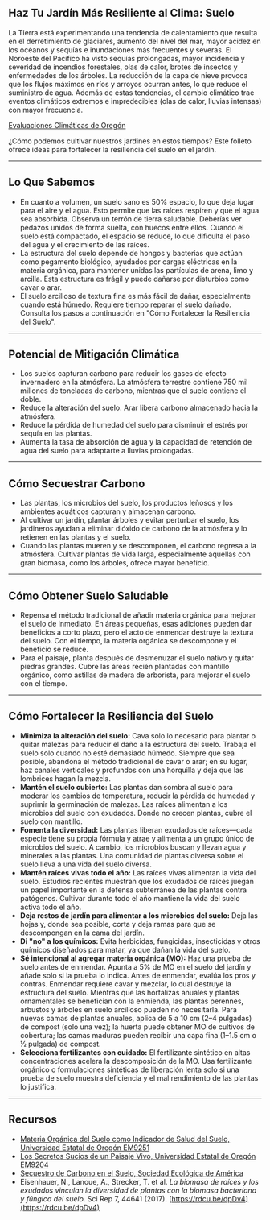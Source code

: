 ## Haz Tu Jardín Más Resiliente al Clima: Suelo

La Tierra está experimentando una tendencia de calentamiento que resulta en el derretimiento de glaciares, aumento del nivel del mar, mayor acidez en los océanos y sequías e inundaciones más frecuentes y severas. El Noroeste del Pacífico ha visto sequías prolongadas, mayor incidencia y severidad de incendios forestales, olas de calor, brotes de insectos y enfermedades de los árboles. La reducción de la capa de nieve provoca que los flujos máximos en ríos y arroyos ocurran antes, lo que reduce el suministro de agua. Además de estas tendencias, el cambio climático trae eventos climáticos extremos e impredecibles (olas de calor, lluvias intensas) con mayor frecuencia.

[Evaluaciones Climáticas de Oregón](https://blogs.oregonstate.edu/occri/oregon-climate-assessments/)

¿Cómo podemos cultivar nuestros jardines en estos tiempos? Este folleto ofrece ideas para fortalecer la resiliencia del suelo en el jardín.

---

## Lo Que Sabemos

- En cuanto a volumen, un suelo sano es 50% espacio, lo que deja lugar para el aire y el agua. Esto permite que las raíces respiren y que el agua sea absorbida. Observa un terrón de tierra saludable. Deberías ver pedazos unidos de forma suelta, con huecos entre ellos. Cuando el suelo está compactado, el espacio se reduce, lo que dificulta el paso del agua y el crecimiento de las raíces.
- La estructura del suelo depende de hongos y bacterias que actúan como pegamento biológico, ayudados por cargas eléctricas en la materia orgánica, para mantener unidas las partículas de arena, limo y arcilla. Esta estructura es frágil y puede dañarse por disturbios como cavar o arar.
- El suelo arcilloso de textura fina es más fácil de dañar, especialmente cuando está húmedo. Requiere tiempo reparar el suelo dañado. Consulta los pasos a continuación en "Cómo Fortalecer la Resiliencia del Suelo".

---

## Potencial de Mitigación Climática

- Los suelos capturan carbono para reducir los gases de efecto invernadero en la atmósfera. La atmósfera terrestre contiene 750 mil millones de toneladas de carbono, mientras que el suelo contiene el doble.
- Reduce la alteración del suelo. Arar libera carbono almacenado hacia la atmósfera.
- Reduce la pérdida de humedad del suelo para disminuir el estrés por sequía en las plantas.
- Aumenta la tasa de absorción de agua y la capacidad de retención de agua del suelo para adaptarte a lluvias prolongadas.

---

## Cómo Secuestrar Carbono

- Las plantas, los microbios del suelo, los productos leñosos y los ambientes acuáticos capturan y almacenan carbono.
- Al cultivar un jardín, plantar árboles y evitar perturbar el suelo, los jardineros ayudan a eliminar dióxido de carbono de la atmósfera y lo retienen en las plantas y el suelo.
- Cuando las plantas mueren y se descomponen, el carbono regresa a la atmósfera. Cultivar plantas de vida larga, especialmente aquellas con gran biomasa, como los árboles, ofrece mayor beneficio.

---

## Cómo Obtener Suelo Saludable

- Repensa el método tradicional de añadir materia orgánica para mejorar el suelo de inmediato. En áreas pequeñas, esas adiciones pueden dar beneficios a corto plazo, pero el acto de enmendar destruye la textura del suelo. Con el tiempo, la materia orgánica se descompone y el beneficio se reduce.
- Para el paisaje, planta después de desmenuzar el suelo nativo y quitar piedras grandes. Cubre las áreas recién plantadas con mantillo orgánico, como astillas de madera de arborista, para mejorar el suelo con el tiempo.

---

## Cómo Fortalecer la Resiliencia del Suelo

- **Minimiza la alteración del suelo:** Cava solo lo necesario para plantar o quitar malezas para reducir el daño a la estructura del suelo. Trabaja el suelo solo cuando no esté demasiado húmedo. Siempre que sea posible, abandona el método tradicional de cavar o arar; en su lugar, haz canales verticales y profundos con una horquilla y deja que las lombrices hagan la mezcla.
- **Mantén el suelo cubierto:** Las plantas dan sombra al suelo para moderar los cambios de temperatura, reducir la pérdida de humedad y suprimir la germinación de malezas. Las raíces alimentan a los microbios del suelo con exudados. Donde no crecen plantas, cubre el suelo con mantillo.
- **Fomenta la diversidad:** Las plantas liberan exudados de raíces—cada especie tiene su propia fórmula y atrae y alimenta a un grupo único de microbios del suelo. A cambio, los microbios buscan y llevan agua y minerales a las plantas. Una comunidad de plantas diversa sobre el suelo lleva a una vida del suelo diversa.
- **Mantén raíces vivas todo el año:** Las raíces vivas alimentan la vida del suelo. Estudios recientes muestran que los exudados de raíces juegan un papel importante en la defensa subterránea de las plantas contra patógenos. Cultivar durante todo el año mantiene la vida del suelo activa todo el año.
- **Deja restos de jardín para alimentar a los microbios del suelo:** Deja las hojas y, donde sea posible, corta y deja ramas para que se descompongan en la cama del jardín.
- **Di "no" a los químicos:** Evita herbicidas, fungicidas, insecticidas y otros químicos diseñados para matar, ya que dañan la vida del suelo.
- **Sé intencional al agregar materia orgánica (MO):** Haz una prueba de suelo antes de enmendar. Apunta a 5% de MO en el suelo del jardín y añade solo si la prueba lo indica. Antes de enmendar, evalúa los pros y contras. Enmendar requiere cavar y mezclar, lo cual destruye la estructura del suelo. Mientras que las hortalizas anuales y plantas ornamentales se benefician con la enmienda, las plantas perennes, arbustos y árboles en suelo arcilloso pueden no necesitarla. Para nuevas camas de plantas anuales, aplica de 5 a 10 cm (2–4 pulgadas) de compost (solo una vez); la huerta puede obtener MO de cultivos de cobertura; las camas maduras pueden recibir una capa fina (1–1.5 cm o ½ pulgada) de compost.
- **Selecciona fertilizantes con cuidado:** El fertilizante sintético en altas concentraciones acelera la descomposición de la MO. Usa fertilizante orgánico o formulaciones sintéticas de liberación lenta solo si una prueba de suelo muestra deficiencia y el mal rendimiento de las plantas lo justifica.

---

## Recursos

- [Materia Orgánica del Suelo como Indicador de Salud del Suelo, Universidad Estatal de Oregón EM9251](https://extension.oregonstate.edu/sites/default/files/documents/em9251.pdf)
- [Los Secretos Sucios de un Paisaje Vivo, Universidad Estatal de Oregón EM9204](https://extension.oregonstate.edu/sites/default/files/2023-10/em9304-update-100223.pdf)
- [Secuestro de Carbono en el Suelo, Sociedad Ecológica de América](https://www.esa.org/esa/wp-content/uploads/2012/12/carbonsequestrationinsoils.pdf)
- Eisenhauer, N., Lanoue, A., Strecker, T. et al. *La biomasa de raíces y los exudados vinculan la diversidad de plantas con la biomasa bacteriana y fúngica del suelo.* Sci Rep 7, 44641 (2017). [https://rdcu.be/dpDv4](https://rdcu.be/dpDv4)
